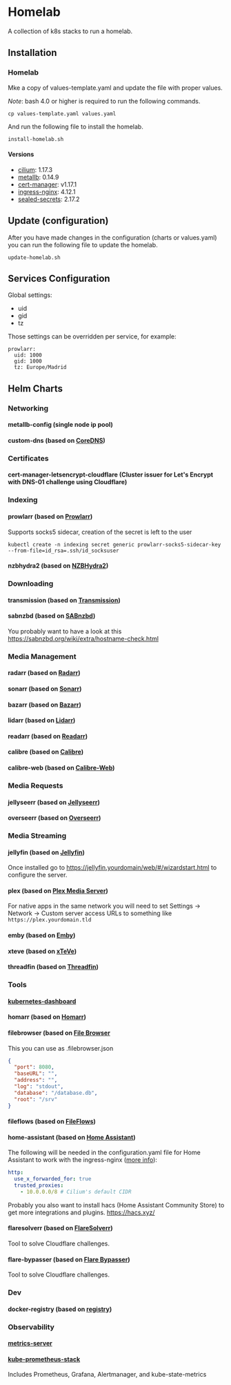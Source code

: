# Homelab

A collection of k8s stacks to run a homelab.

## Installation

### Homelab

Mke a copy of values-template.yaml and update the file with proper values.

*Note*: bash 4.0 or higher is required to run the following commands.

```bash(from k8s cluster)
cp values-template.yaml values.yaml
```

And run the following file to install the homelab.

```bash(from k8s cluster or remotely)
install-homelab.sh
```

#### Versions
- [cilium](https://cilium.io/): 1.17.3
- [metallb](https://metallb.universe.tf/): 0.14.9
- [cert-manager](https://cert-manager.io/): v1.17.1
- [ingress-nginx](https://kubernetes.github.io/ingress-nginx/): 4.12.1
- [sealed-secrets](https://sealed-secrets.netlify.app/): 2.17.2

## Update (configuration)

After you have made changes in the configuration (charts or values.yaml) you can run the following file to update the homelab.

```bash(from k8s cluster or remotely)
update-homelab.sh
```

## Services Configuration

Global settings:

* uid
* gid
* tz

Those settings can be overridden per service, for example:

``` 
prowlarr:
  uid: 1000
  gid: 1000
  tz: Europe/Madrid
```

## Helm Charts

### Networking

#### metallb-config (single node ip pool)

#### custom-dns (based on [CoreDNS](https://coredns.io/))

### Certificates

#### cert-manager-letsencrypt-cloudflare (Cluster issuer for Let's Encrypt with DNS-01 challenge using Cloudflare)

### Indexing

#### prowlarr (based on [Prowlarr](https://prowlarr.com))

Supports socks5 sidecar, creation of the secret is left to the user

```shell
kubectl create -n indexing secret generic prowlarr-socks5-sidecar-key --from-file=id_rsa=.ssh/id_socksuser
```

#### nzbhydra2 (based on [NZBHydra2](https://github.com/theotherp/nzbhydra2))

### Downloading

#### transmission (based on [Transmission](https://transmissionbt.com/))

#### sabnzbd (based on [SABnzbd](https://sabnzbd.org/))
You probably want to have a look at this https://sabnzbd.org/wiki/extra/hostname-check.html

### Media Management

#### radarr (based on [Radarr](https://radarr.video/))

#### sonarr (based on [Sonarr](https://sonarr.tv/))

#### bazarr (based on [Bazarr](https://www.bazarr.media/))

#### lidarr (based on [Lidarr](https://lidarr.audio/))

#### readarr (based on [Readarr](https://readarr.com/))

#### calibre (based on [Calibre](https://calibre-ebook.com/))

#### calibre-web (based on [Calibre-Web](https://github.com/janeczku/calibre-web))

### Media Requests

#### jellyseerr (based on [Jellyseerr](https://github.com/Fallenbagel/jellyseerr))

#### overseerr (based on [Overseerr](https://overseerr.dev/))

### Media Streaming

#### jellyfin (based on [Jellyfin](https://jellyfin.org/))
Once installed go to https://jellyfin.yourdomain/web/#/wizardstart.html to configure the server.

#### plex (based on [Plex Media Server](https://www.plex.tv/))
For native apps in the same network you will need to set Settings -> Network -> Custom server access URLs to something like `https://plex.yourdomain.tld`

#### emby (based on [Emby](https://emby.media/))

#### xteve (based on [xTeVe](https://xteve.de/))

#### threadfin (based on [Threadfin](https://github.com/Threadfin/Threadfin))

### Tools

#### [kubernetes-dashboard](https://kubernetes.io/docs/tasks/access-application-cluster/web-ui-dashboard/)

#### homarr (based on [Homarr](https://homarr.dev/))

#### filebrowser (based on [File Browser](https://filebrowser.org/)
This you can use as .filebrowser.json
```json
{
  "port": 8080,
  "baseURL": "",
  "address": "",
  "log": "stdout",
  "database": "/database.db",
  "root": "/srv"
}
```

#### fileflows (based on [FileFlows](https://fileflows.com/))

#### home-assistant (based on [Home Assistant](https://www.home-assistant.io/))

The following will be needed in the configuration.yaml file for Home Assistant to work with the ingress-nginx ([more info](https://www.home-assistant.io/integrations/http#reverse-proxies)):
```yaml
http:
  use_x_forwarded_for: true
  trusted_proxies:
    - 10.0.0.0/8 # Cilium's default CIDR
```

Probably you also want to install hacs (Home Assistant Community Store) to get more integrations and plugins.
https://hacs.xyz/

#### flaresolverr (based on [FlareSolverr](https://github.com/FlareSolverr/FlareSolverr))
Tool to solve Cloudflare challenges.

#### flare-bypasser (based on [Flare Bypasser](https://github.com/yoori/flare-bypasser))
Tool to solve Cloudflare challenges.

### Dev

#### docker-registry (based on [registry](https://hub.docker.com/_/registry))

### Observability

#### [metrics-server](https://github.com/kubernetes-sigs/metrics-server)

#### [kube-prometheus-stack](https://github.com/prometheus-community/helm-charts/tree/main/charts/kube-prometheus-stack)
Includes Prometheus, Grafana, Alertmanager, and kube-state-metrics
